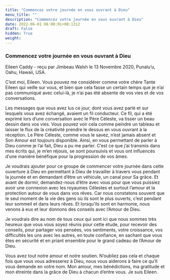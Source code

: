 ```yaml
---
title: "Commencez votre journée en vous ouvrant à Dieu"
menu_title: ""
description: "Commencez votre journée en vous ouvrant à Dieu"
date: 2022-06-01 06:00:01+00:1312
draft: False
hidden: True
weight:
---
```

### Commencez votre journée en vous ouvrant à Dieu

Eileen Caddy - reçu par Jimbeau Walsh le 13 Novembre 2020, Punalu’u, Oahu, Hawaii, USA.

C’est moi, Eileen. Vous pouvez me considérer comme votre chère Tante Eileen qui veille sur vous, et bien que cela fasse un certain temps que je n’ai pas communiqué avec celui-là, je n’ai pas été absente de vos vies et de vos conversations.

Les messages que vous avez lus ce jour, dont vous avez parlé et sur lesquels vous avez échangé, avaient un fil conducteur. Ce fil, qui a été exprimé lors d’une conversation avec le Père Céleste, va tisser un beau dessin dans vos vies. Vous pouvez voir cela comme peindre un tableau et laisser le flux de la créativité prendre le dessus en vous ouvrant à la réception. Le Père Céleste, comme vous le savez, n’est jamais absent et Son Amour est toujours disponible. Ainsi, en vous permettant de parler à Dieu comme je l’ai fait, Dieu a pu me parler. C’est ce que j’ai transmis dans mes écrits qui, je m’en réjouis, se sont poursuivis et vous ont influencés d’une manière bénéfique pour la progression de vos âmes.

Je voudrais ajouter pour ce groupe de commencer votre journée dans cette ouverture à Dieu en permettant à Dieu de travailler à travers vous pendant la journée et en demandant d’être un véhicule, un canal pour Sa grâce. Et avant de dormir, demandez-nous d’être avec vous pour que vous puissiez avoir une connexion avec les royaumes Célestes et surtout l’amour et la protection autour de vous dans vos rêves. Car nous constatons souvent que le seul moment de la vie des gens où ils sont le plus ouverts, c’est pendant leur sommeil et dans leurs rêves. Et lorsqu’ils sont en harmonie, nous venons à eux et leur donnons des conseils avec l’Amour de Dieu.

Je voudrais dire au nom de tous ceux qui sont ici que nous sommes très heureux que vous vous soyez réunis pour cette étude, pour recevoir des conseils, pour partager vos pensées, vos sentiments, votre croissance, vos difficultés les uns avec les autres, en toute confiance, en sachant que vous êtes en sécurité et en priant ensemble pour le grand cadeau de l’Amour de Dieu.

Vous avez tout notre amour et notre soutien. N’oubliez pas cela et chaque fois que vous vous adresserez à Dieu, nous vous aiderons à faire ce qu’Il vous demande en votre nom. Mon amour, mes bénédictions, ma gratitude et mon étreinte dans la grâce de Dieu à chacun d’entre vous. Je suis Eileen.
